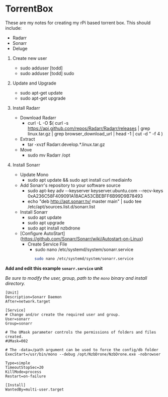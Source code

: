 # TorrentBox
These are my notes for creating my rPi based torrent box. This should include:
* Radarr
* Sonarr
* Deluge

1. Create new user
   - sudo adduser [todd]
   - sudo adduser [todd] sudo
  
2. Update and Upgrade
   - sudo apt-get update
   - sudo apt-get upgrade

3. Install Radarr
   - Download Radarr
      - curl -L -O $( curl -s https://api.github.com/repos/Radarr/Radarr/releases | grep linux.tar.gz | grep browser_download_url | head -1 | cut -d \" -f 4 )
   - Extract
      - tar -xvzf Radarr.develop.*.linux.tar.gz
   - Move
      - sudo mv Radarr /opt

3. Install Sonarr
   - Update Mono
     - sudo apt update && sudo apt install curl mediainfo
   - Add Sonarr's repository to your software source
      - sudo apt-key adv --keyserver keyserver.ubuntu.com --recv-keys 0xA236C58F409091A18ACA53CBEBFF6B99D9B78493
      - echo "deb http://apt.sonarr.tv/ master main" | sudo tee /etc/apt/sources.list.d/sonarr.list
   - Install Sonarr
      - sudo apt update
      - sudo apt upgrade
      - sudo apt install nzbdrone 
   - [Configure AutoStart] (https://github.com/Sonarr/Sonarr/wiki/Autostart-on-Linux)
      - Create Service File
        - sudo nano /etc/systemd/system/sonarr.service
        ```bash
           sudo nano /etc/systemd/system/sonarr.service
        ```

**Add and edit this example `sonarr.service` unit**

_Be *sure* to modify the user, group, path to the `mono` binary and install directory._

```
[Unit]
Description=Sonarr Daemon
After=network.target

[Service]
# Change and/or create the required user and group.
User=sonarr
Group=sonarr

# The UMask parameter controls the permissions of folders and files created.
#UMask=002

# The -data=/path argument can be used to force the config/db folder
ExecStart=/usr/bin/mono --debug /opt/NzbDrone/NzbDrone.exe -nobrowser

Type=simple
TimeoutStopSec=20
KillMode=process
Restart=on-failure

[Install]
WantedBy=multi-user.target
```
  
